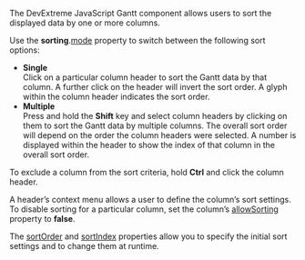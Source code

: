 The DevExtreme JavaScript Gantt component allows users to sort the displayed data by one or more columns.
<!--split-->

Use the **sorting**.[mode](/Documentation/ApiReference/UI_Components/dxGantt/Configuration/sorting/#mode) property to switch between the following sort options:

- **Single**       
Click on a particular column header to sort the Gantt data by that column. A further click on the header will invert the sort order. A glyph within the column header indicates the sort order.
- **Multiple**       
Press and hold the **Shift** key and select column headers by clicking on them to sort the Gantt data by multiple columns. The overall sort order will depend on the order the column headers were selected. A number is displayed within the header to show the index of that column in the overall sort order.

To exclude a column from the sort criteria, hold **Ctrl** and click the column header.

A header’s context menu allows a user to define the column’s sort settings. To disable sorting for a particular column, set the column’s [allowSorting](/Documentation/ApiReference/UI_Components/dxGantt/Configuration/columns/#allowSorting) property to **false**.

The [sortOrder](/Documentation/ApiReference/UI_Components/dxGantt/Configuration/columns/#sortOrder) and [sortIndex](/Documentation/ApiReference/UI_Components/dxGantt/Configuration/columns/#sortIndex) properties allow you to specify the initial sort settings and to change them at runtime.
